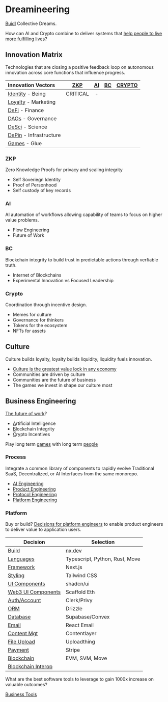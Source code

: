 # Dreamineering

[Buidl](https://mm.dreamineering.com/docs/buidl) Collective Dreams.

How can AI and Crypto combine to deliver systems that [help people to live more fulfilling lives](https://mm.dreamineering.com/docs/people/fulfillment/)?

## Innovation Matrix

Technologies that are closing a positive feedback loop on autonomous innovation across core functions that influence progress. 

| Innovation Vectors | [ZKP](https://mm.dreamineering.com/docs/engineering/blockchain-architecture/blockchain-concepts/cryptography/zero-knowledge) | [AI](https://mm.dreamineering.com/docs/ai)  | [BC](https://mm.dreamineering.com/docs/crypto/web3-principles) | [CRYPTO](https://mm.dreamineering.com/docs/crypto) |
| :------- | :-: | :-: | :-: | :-: |
| [Identity](https://mm.dreamineering.com/docs/crypto/web3-principles/web3-principle-identity) - Being | CRITICAL    |  -   |            |            |
| [Loyalty](https://mm.dreamineering.com/docs/business/cost-centres/value-exchange/marketing/) - Marketing |     |     |            |            |
| [DeFi](https://mm.dreamineering.com/docs/crypto/investing/crypto-assets/) - Finance     |     |     |            |            |
| [DAOs](https://mm.dreamineering.com/docs/networks/) - Governance     |     |     |            |            |
| [DeSci](https://mm.dreamineering.com/docs/engineering/science/#desci) - Science     |     |     |            |            |
| [DePin](https://mm.dreamineering.com/docs/engineering/depin-engineering/) - Infrastructure    |     |     |            |            |
| [Games](https://mm.dreamineering.com/docs/games) - Glue    |     |     |            |            |



### ZKP

Zero Knowledge Proofs for privacy and scaling integrity

- Self Soveriegn Identity
- Proof of Personhood
- Self custody of key records

### AI

AI automation of workflows allowing capability of teams to focus on higher value problems.

- Flow Engineering
- Future of Work

### BC

Blockchain integrity to build trust in predictable actions through verfiable truth.

- Internet of Blockchains
- Experimental Innovation vs Focused Leadership

### Crypto

Coordination through incentive design.

- Memes for culture
- Governance for thinkers
- Tokens for the ecosystem
- NFTs for assets

## Culture

Culture builds loyalty, loyalty builds liquidity, liquidity fuels innovation.

- [Culture is the greatest value lock in any economy](https://mm.dreamineering.com/docs/decisions/value-system/intangibles/value-memes/)
- Communities are driven by culture
- Communities are the future of business
- The games we invest in shape our culture most

## Business Engineering

[The future of work](https://mm.dreamineering.com/docs/work/)?

- [A](https://mm.dreamineering.com/docs/ai)rtificial Intelligence
- [B](https://mm.dreamineering.com/docs/engineering/blockchain-engineering/)lockchain Integrity
- [C](https://mm.dreamineering.com/docs/crypto)rypto Incentives

Play long term [games](https://mm.dreamineering.com/docs/games/) with long term [people](https://mm.dreamineering.com/docs/people)

### Process

Integrate a common library of components to rapidly evolve Traditional SaaS, Decentralized, or AI Interfaces from the same monorepo.

- [AI Engineering](https://mm.dreamineering.com/docs/ai/role-ai-engineer/)
- [Product Engineering](https://mm.dreamineering.com/docs/engineering/roles/role-product-engineer/)
- [Protocol Engineering](https://mm.dreamineering.com/docs/engineering/roles/roadmap-protocol-engineer)
- [Platform Engineering](https://mm.dreamineering.com/docs/engineering/roles/roadmap-platform-engineer)

### Platform

Buy or build? [Decisions for platform engineers](https://mm.dreamineering.com/docs/engineering/software-stack/decisions/) to enable product engineers to deliver value to application users.

| Decision | Selection |
|---|--|
| [Build](https://mm.dreamineering.com/docs/engineering/software-stack/developer-tools/monorepo-build-tools/) |[nx.dev](https://nx.dev/concepts/mental-model) |
| [Languages](https://mm.dreamineering.com/docs/work/engineering-roles/capability-coder/software-languages/) | Typescript, Python, Rust, Move  |
| [Framework](https://mm.dreamineering.com/docs/engineering/software-stack/products/) | Next.js |
| [Styling](https://mm.dreamineering.com/docs/engineering/software-stack/products/) | Tailwind CSS |
| [UI Components](https://mm.dreamineering.com/docs/engineering/software-stack/products/) | shadcn/ui |
| [Web3 UI Components](https://mm.dreamineering.com/docs/engineering/software-stack/products/) | Scaffold Eth |
| [Auth/Account](https://mm.dreamineering.com/docs/engineering/software-stack/platform/identity-security/) | Clerk/Privy |
| [ORM](https://mm.dreamineering.com/docs/engineering/software-stack/products/) | Drizzle |
| [Database](https://mm.dreamineering.com/docs/engineering/software-stack/products/) | Supabase/Convex |
| [Email](https://mm.dreamineering.com/docs/engineering/software-stack/products/) | React Email |
| [Content Mgt](https://mm.dreamineering.com/docs/engineering/software-stack/products/) | Contentlayer |
| [File Upload](https://mm.dreamineering.com/docs/engineering/software-stack/products/) | Uploadthing |
| [Payment](https://mm.dreamineering.com/docs/engineering/software-stack/products/) | Stripe |
| [Blockchain](https://mm.dreamineering.com/docs/engineering/software-stack/onchain-protocols/blockchain-stack-decisions/) | EVM, SVM, Move |
| [Blockchain Interop](https://mm.dreamineering.com/docs/crypto/investing/crypto-assets/tokens-interop-services/) |  |

What are the best software tools to leverage to gain 1000x increase on valuable outcomes?

[Business Tools](https://mm.dreamineering.com/docs/business/business-software/)

